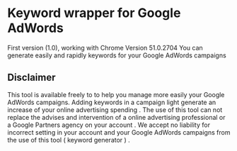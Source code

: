 # Keyword wrapper for Google AdWords
First version (1.0), working with Chrome Version 51.0.2704
You can generate easily and rapidly keywords for your Google AdWords campaigns

## Disclaimer
This tool is available ​​freely to to help you manage more easily your Google AdWords campaigns. Adding keywords in a campaign light generate an increase of your online advertising spending . The use of this tool can not replace the advises and intervention of a online advertising professional or a Google Partners agency on your account . We accept no liability for incorrect setting in your account and your Google AdWords campaigns from the use of this tool ( keyword generator ) .
